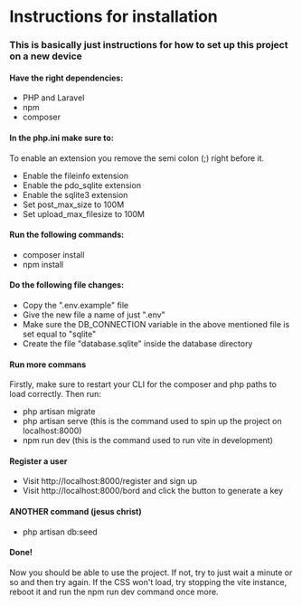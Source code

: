 # Instructions for installation

### This is basically just instructions for how to set up this project on a new device

#### Have the right dependencies:

-   PHP and Laravel
-   npm
-   composer

#### In the php.ini make sure to:

To enable an extension you remove the semi colon (;) right before it.

-   Enable the fileinfo extension
-   Enable the pdo_sqlite extension
-   Enable the sqlite3 extension
-   Set post_max_size to 100M
-   Set upload_max_filesize to 100M

#### Run the following commands:

-   composer install
-   npm install

#### Do the following file changes:

-   Copy the ".env.example" file
-   Give the new file a name of just ".env"
-   Make sure the DB_CONNECTION variable in the above mentioned file is set equal to "sqlite"
-   Create the file "database.sqlite" inside the database directory

#### Run more commans

Firstly, make sure to restart your CLI for the composer and php paths to load correctly. Then run:

-   php artisan migrate
-   php artisan serve (this is the command used to spin up the project on localhost:8000)
-   npm run dev (this is the command used to run vite in development)

#### Register a user

-   Visit http://localhost:8000/register and sign up
-   Visit http://localhost:8000/bord and click the button to generate a key

#### ANOTHER command (jesus christ)

-   php artisan db:seed

#### Done!

Now you should be able to use the project. If not, try to just wait a minute or so and then try again.
If the CSS won't load, try stopping the vite instance, reboot it and run the npm run dev command once more.
